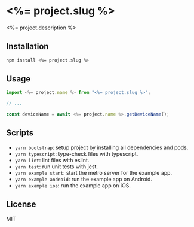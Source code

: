 # <%= project.slug %>

<%= project.description %>

## Installation

```sh
npm install <%= project.slug %>
```

## Usage

```js
import <%= project.name %> from "<%= project.slug %>";

// ...

const deviceName = await <%= project.name %>.getDeviceName();
```

## Scripts

- `yarn bootstrap`: setup project by installing all dependencies and pods.
- `yarn typescript`: type-check files with typescript.
- `yarn lint`: lint files with eslint.
- `yarn test`: run unit tests with jest.
- `yarn example start`: start the metro server for the example app.
- `yarn example android`: run the example app on Android.
- `yarn example ios`: run the example app on iOS.

## License

MIT
